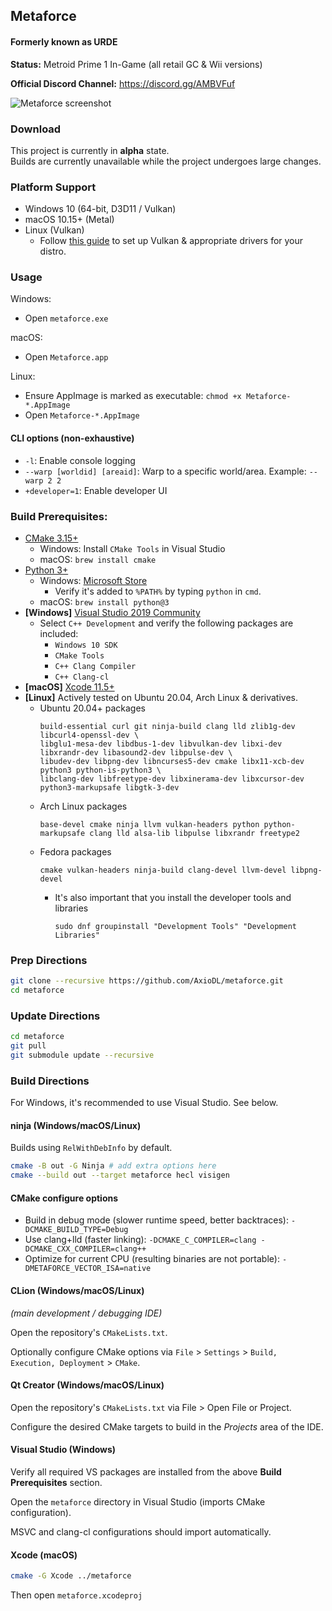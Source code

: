 ## Metaforce
#### Formerly known as URDE

**Status:** Metroid Prime 1 In-Game (all retail GC & Wii versions)

**Official Discord Channel:** https://discord.gg/AMBVFuf

![Metaforce screenshot](assets/metaforce-screen1.png)


### Download
This project is currently in **alpha** state.  
Builds are currently unavailable while the project undergoes large changes.

### Platform Support
* Windows 10 (64-bit, D3D11 / Vulkan)
* macOS 10.15+ (Metal)
* Linux (Vulkan)
    * Follow [this guide](https://github.com/lutris/docs/blob/master/InstallingDrivers.md) to set up Vulkan & appropriate drivers for your distro.

### Usage

Windows:
- Open `metaforce.exe`

macOS:
- Open `Metaforce.app`

Linux: 
- Ensure AppImage is marked as executable: `chmod +x Metaforce-*.AppImage`
- Open `Metaforce-*.AppImage`

#### CLI options (non-exhaustive)

* `-l`: Enable console logging
* `--warp [worldid] [areaid]`: Warp to a specific world/area. Example: `--warp 2 2`
* `+developer=1`: Enable developer UI

### Build Prerequisites:
* [CMake 3.15+](https://cmake.org)
    * Windows: Install `CMake Tools` in Visual Studio
    * macOS: `brew install cmake`
* [Python 3+](https://python.org)
    * Windows: [Microsoft Store](https://go.microsoft.com/fwlink?linkID=2082640)
        * Verify it's added to `%PATH%` by typing `python` in `cmd`.
    * macOS: `brew install python@3`
* **[Windows]** [Visual Studio 2019 Community](https://www.visualstudio.com/en-us/products/visual-studio-community-vs.aspx)
    * Select `C++ Development` and verify the following packages are included:
        * `Windows 10 SDK`
        * `CMake Tools`
        * `C++ Clang Compiler`
        * `C++ Clang-cl`
* **[macOS]** [Xcode 11.5+](https://developer.apple.com/xcode/download/)
* **[Linux]** Actively tested on Ubuntu 20.04, Arch Linux & derivatives.
    * Ubuntu 20.04+ packages
      ```
      build-essential curl git ninja-build clang lld zlib1g-dev libcurl4-openssl-dev \
      libglu1-mesa-dev libdbus-1-dev libvulkan-dev libxi-dev libxrandr-dev libasound2-dev libpulse-dev \
      libudev-dev libpng-dev libncurses5-dev cmake libx11-xcb-dev python3 python-is-python3 \
      libclang-dev libfreetype-dev libxinerama-dev libxcursor-dev python3-markupsafe libgtk-3-dev
      ```
     * Arch Linux packages
       ```
       base-devel cmake ninja llvm vulkan-headers python python-markupsafe clang lld alsa-lib libpulse libxrandr freetype2
       ```
     * Fedora packages
       ```
       cmake vulkan-headers ninja-build clang-devel llvm-devel libpng-devel
       ```
         * It's also important that you install the developer tools and libraries
           ```
           sudo dnf groupinstall "Development Tools" "Development Libraries"
           ```
### Prep Directions

```sh
git clone --recursive https://github.com/AxioDL/metaforce.git
cd metaforce
```

### Update Directions

```sh
cd metaforce
git pull
git submodule update --recursive
```

### Build Directions

For Windows, it's recommended to use Visual Studio. See below.

#### ninja (Windows/macOS/Linux)

Builds using `RelWithDebInfo` by default.

```sh
cmake -B out -G Ninja # add extra options here
cmake --build out --target metaforce hecl visigen
```

#### CMake configure options
- Build in debug mode (slower runtime speed, better backtraces): `-DCMAKE_BUILD_TYPE=Debug`
- Use clang+lld (faster linking): `-DCMAKE_C_COMPILER=clang -DCMAKE_CXX_COMPILER=clang++`
- Optimize for current CPU (resulting binaries are not portable): `-DMETAFORCE_VECTOR_ISA=native`

#### CLion (Windows/macOS/Linux)
*(main development / debugging IDE)*

Open the repository's `CMakeLists.txt`.

Optionally configure CMake options via `File` > `Settings` > `Build, Execution, Deployment` > `CMake`.

#### Qt Creator (Windows/macOS/Linux)

Open the repository's `CMakeLists.txt` via File > Open File or Project.

Configure the desired CMake targets to build in the *Projects* area of the IDE.

#### Visual Studio (Windows)

Verify all required VS packages are installed from the above **Build Prerequisites** section.

Open the `metaforce` directory in Visual Studio (imports CMake configuration).

MSVC and clang-cl configurations should import automatically.

#### Xcode (macOS)

```sh
cmake -G Xcode ../metaforce
```

Then open `metaforce.xcodeproj`
